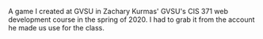 A game I created at GVSU in Zachary Kurmas' GVSU's CIS 371 web development course in the spring of 2020.  I had to grab it from the account he made us use for the class.
